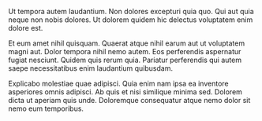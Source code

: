 Ut tempora autem laudantium. Non dolores excepturi quia quo. Qui aut quia neque non nobis dolores. Ut dolorem quidem hic delectus voluptatem enim dolore est.
 Et eum amet nihil quisquam. Quaerat atque nihil earum aut ut voluptatem magni aut. Dolor tempora nihil nemo autem. Eos perferendis aspernatur fugiat nesciunt. Quidem quis rerum quia. Pariatur perferendis qui autem saepe necessitatibus enim laudantium quibusdam.
 Explicabo molestiae quae adipisci. Quia enim nam ipsa ea inventore asperiores omnis adipisci. Ab quis et nisi similique minima sed. Dolorem dicta ut aperiam quis unde. Doloremque consequatur atque nemo dolor sit nemo eum temporibus.